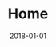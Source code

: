 ---
layout: site
title: "Home"
date: 2018-01-01
categories: [google]
version: 1.3.14
major: 1
minor: 3
patch: 14
slug: home
link: https://shop.googlemerchandisestore.com/
permalink: /sites/:slug
---